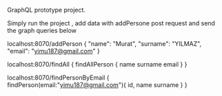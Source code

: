 GraphQL prototype project.

Simply run the project , add data with addPersone post request and send the graph queries below

localhost:8070/addPerson
{
"name": "Murat",
"surname": "YILMAZ",
"email": "yimu187@gmail.com"
}

localhost:8070/findAll
{
findAllPerson {
name
surname
email
    }
}


localhost:8070/findPersonByEmail
{
findPerson(email:"yimu187@gmail.com"){
id,
name
surname
}
}